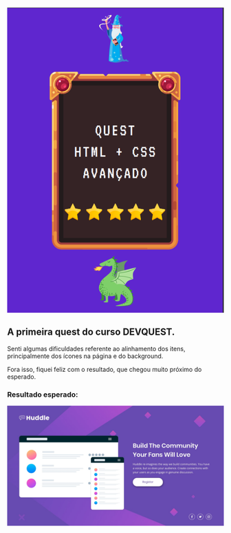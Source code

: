 ![img](./src/images/imagem%20readme.png)

## A primeira quest do curso DEVQUEST.

Senti algumas dificuldades referente ao alinhamento dos itens, principalmente dos ícones na página e do background.

Fora isso, fiquei feliz com o resultado, que chegou muito próximo do esperado.

### Resultado esperado:
![img](./src/images/desktop-design.jpg)
